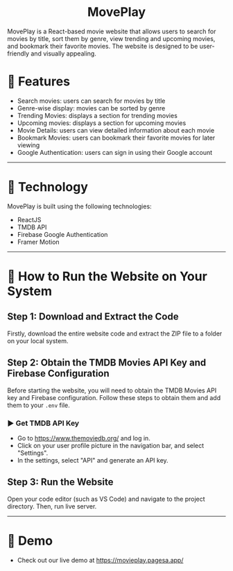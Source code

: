 <h1 align="center">MovePlay</h1>
MovePlay is a React-based movie website that allows users to search for movies by title, sort them by genre, view trending and upcoming movies, and bookmark their favorite movies. The website is designed to be user-friendly and visually appealing.


# 🍿 Features 

- Search movies: users can search for movies by title
- Genre-wise display: movies can be sorted by genre
- Trending Movies: displays a section for trending movies
- Upcoming movies: displays a section for upcoming movies
- Movie Details: users can view detailed information about each movie
- Bookmark Movies: users can bookmark their favorite movies for later viewing
- Google Authentication: users can sign in using their Google account

<hr/>

# 🍿 Technology

MovePlay is built using the following technologies:

- ReactJS
- TMDB API
- Firebase Google Authentication
- Framer Motion

<hr/>

# 🍿 How to Run the Website on Your System

## Step 1: Download and Extract the Code

Firstly, download the entire website code and extract the ZIP file to a folder on your local system.

## Step 2: Obtain the TMDB Movies API Key and Firebase Configuration

Before starting the website, you will need to obtain the TMDB Movies API key and Firebase configuration. Follow these steps to obtain them and add them to your `.env` file.

### ▶️ Get TMDB API Key 

- Go to https://www.themoviedb.org/ and log in.
- Click on your user profile picture in the navigation bar, and select "Settings".
- In the settings, select "API" and generate an API key.


## Step 3: Run the Website

Open your code editor (such as VS Code) and navigate to the project directory. Then, run live server.



<hr/>

# 🍿 Demo 

- Check out our live demo at https://movieplay.pagesa.app/ 
 
